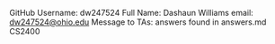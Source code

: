 GitHub Username: dw247524 
Full Name: Dashaun Williams
email: dw247524@ohio.edu
Message to TAs: answers found in answers.md
CS2400

